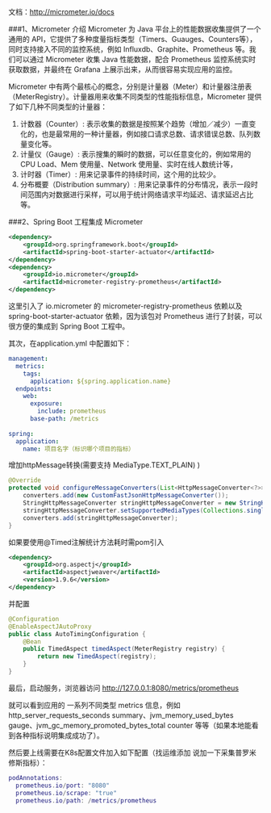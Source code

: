 
文档：http://micrometer.io/docs


###1、Micrometer 介绍
Micrometer 为 Java 平台上的性能数据收集提供了一个通用的 API，它提供了多种度量指标类型（Timers、Guauges、Counters等），同时支持接入不同的监控系统，例如 Influxdb、Graphite、Prometheus 等。我们可以通过 Micrometer 收集 Java 性能数据，配合 Prometheus 监控系统实时获取数据，并最终在 Grafana 上展示出来，从而很容易实现应用的监控。

Micrometer 中有两个最核心的概念，分别是计量器（Meter）和计量器注册表（MeterRegistry）。计量器用来收集不同类型的性能指标信息，Micrometer 提供了如下几种不同类型的计量器：

1. 计数器（Counter）: 表示收集的数据是按照某个趋势（增加／减少）一直变化的，也是最常用的一种计量器，例如接口请求总数、请求错误总数、队列数量变化等。
2. 计量仪（Gauge）: 表示搜集的瞬时的数据，可以任意变化的，例如常用的 CPU Load、Mem 使用量、Network 使用量、实时在线人数统计等，
3. 计时器（Timer）: 用来记录事件的持续时间，这个用的比较少。
4. 分布概要（Distribution summary）: 用来记录事件的分布情况，表示一段时间范围内对数据进行采样，可以用于统计网络请求平均延迟、请求延迟占比等。


###2、Spring Boot 工程集成 Micrometer
```xml
<dependency>
    <groupId>org.springframework.boot</groupId>
    <artifactId>spring-boot-starter-actuator</artifactId>
</dependency>
<dependency>
    <groupId>io.micrometer</groupId>
    <artifactId>micrometer-registry-prometheus</artifactId>
</dependency>
```
这里引入了 io.micrometer 的 micrometer-registry-prometheus 依赖以及 spring-boot-starter-actuator 依赖，因为该包对 Prometheus 进行了封装，可以很方便的集成到 Spring Boot 工程中。

其次，在application.yml 中配置如下：
```yaml
management:
  metrics:
    tags:
      application: ${spring.application.name}
  endpoints:
    web:
      exposure:
        include: prometheus
      base-path: /metrics
      
spring:
  application:
    name: 项目名字（标识哪个项目的指标）
```

增加httpMessage转换(需要支持  MediaType.TEXT_PLAIN) )
```java
@Override
protected void configureMessageConverters(List<HttpMessageConverter<?>> converters) {
    converters.add(new CustomFastJsonHttpMessageConverter());
    StringHttpMessageConverter stringHttpMessageConverter = new StringHttpMessageConverter();
    stringHttpMessageConverter.setSupportedMediaTypes(Collections.singletonList(MediaType.TEXT_PLAIN));
    converters.add(stringHttpMessageConverter);
}
```


如果要使用@Timed注解统计方法耗时需pom引入
```xml
<dependency>
    <groupId>org.aspectj</groupId>
    <artifactId>aspectjweaver</artifactId>
    <version>1.9.6</version>
</dependency>
```
并配置
```java
@Configuration
@EnableAspectJAutoProxy
public class AutoTimingConfiguration {
    @Bean
    public TimedAspect timedAspect(MeterRegistry registry) {
        return new TimedAspect(registry);
    }
}
```

最后，启动服务，浏览器访问 http://127.0.0.1:8080/metrics/prometheus

就可以看到应用的 一系列不同类型 metrics 信息，例如 http_server_requests_seconds summary、jvm_memory_used_bytes gauge、jvm_gc_memory_promoted_bytes_total counter 等等（如果本地能看到各种指标说明集成成功了）。

然后要上线需要在K8s配置文件加入如下配置（找运维添加 说加一下采集普罗米修斯指标）：
```lua
podAnnotations:
  prometheus.io/port: "8080"
  prometheus.io/scrape: "true"
  prometheus.io/path: /metrics/prometheus
```